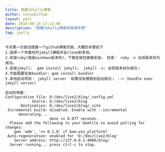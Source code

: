 ```yaml
---
title: 搭建Jekylly博客
author: ninuxGithub
layout: post
date: 2018-09-15 17:13:06 
description: "搭建Jekylly博客的简单步骤"
tag: jeylly
---
```

    
    今天第一次尝试搭建一个github博客页面，大概的步骤如下
    1.选择一个你喜欢的jekyll模板并且clone到本地。
    2.安装ruby(我是windows版本的)，下载安装包直接安装， 检查： ruby -v 出现版本则为成功。
    3.安装jekyll:  gem install jekyll;  jekyll -v: 出现版本则为成功；
    4.可能需要安装bundler: gem install bundler   
    5.本地启动项目： jekyll server  如果没有报错则启动成功； --> (bundle exec jekyll server)
    
    启动的参数：
    Configuration file: D:/dev/live2/blog/_config.yml
                Source: D:/dev/live2/blog
           Destination: D:/dev/live2/blog/_site
     Incremental build: disabled. Enable with --incremental
          Generating...
                        done in 0.877 seconds.
      Please add the following to your Gemfile to avoid polling for changes:
        gem 'wdm', '>= 0.1.0' if Gem.win_platform?
     Auto-regeneration: enabled for 'D:/dev/live2/blog'
        Server address: http://127.0.0.1:4000/blog/
      Server running... press ctrl-c to stop.
 
    
    
    